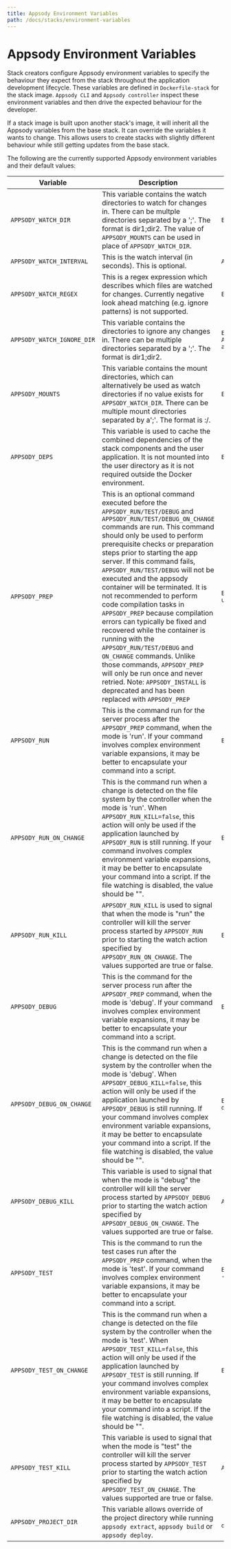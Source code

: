 ```yaml
---
title: Appsody Environment Variables
path: /docs/stacks/environment-variables
---
```

# Appsody Environment Variables
Stack creators configure Appsody environment variables to specify the behaviour they expect from the stack throughout the application development lifecycle. These variables are defined in ```Dockerfile-stack``` for the stack image. ```Appsody CLI``` and ```Appsody controller``` inspect these environment variables and then drive the expected behaviour for the developer.

If a stack image is built upon another stack's image, it will inherit all the Appsody variables from the base stack. It can override the variables it wants to change. This allows users to create stacks with slightly different behaviour while still getting updates from the base stack.

The following are the currently supported Appsody environment variables and their default values:

| Variable                       | Description                                                                                                                                                                                                                                                                                              | Example                                                           | Default   |
|--------------------------------|----------------------------------------------------------------------------------------------------------------------------------------------------------------------------------------------------------------------------------------------------------------------------------------------------------|-------------------------------------------------------------------|-----------|
| ```APPSODY_WATCH_DIR```        | This variable contains the watch directories to watch for changes in. There can be multple directories separated by a ';'. The format is dir1;dir2. The value of ```APPSODY_MOUNTS``` can be used in place of ```APPSODY_WATCH_DIR```.                                                                   | ```ENV APPSODY_WATCH_DIR=/project/user-app```                     |  N/A         |
| ```APPSODY_WATCH_INTERVAL```   | This is the watch interval (in seconds). This is optional.                                                                                                                                                                                                                                               | ```APPSODY_WATCH_INTERVAL = 3```                                  | 2 seconds |
| ```APPSODY_WATCH_REGEX```      | This is a regex expression which describes which files are watched for changes. Currently negative look ahead matching (e.g. ignore patterns) is not supported.                                                                                                                                          | ```ENV APPSODY_WATCH_REGEX="^.*.js$"```                           | `(^..java$)|(^..js$)|(^.*.go$)`          |
| ```APPSODY_WATCH_IGNORE_DIR``` | This variable contains the directories to ignore any changes in. There can be multiple directories separated by a ';'. The format is dir1;dir2.                                                                                                                                                          | ```ENV APPSODY_WATCH_IGNORE_DIR=/project/user-app/node_modules``` |  N/A         |
| ```APPSODY_MOUNTS```           | This variable contains the mount directories, which can alternatively be used as watch directories if no value exists for  ```APPSODY_WATCH_DIR```.              There can be multiple mount directories separated by a';'. The format is :/.                                                            | ```ENV APPSODY_MOUNTS=/:/project/user-app```                      |  N/A         |
| ```APPSODY_DEPS```           | This variable is used to cache the combined dependencies of the stack components and the user application. It is not mounted into the user directory as it is not required outside the Docker environment.                                                            | ```ENV APPSODY_DEPS=/project/deps```                      |  N/A         |
| ```APPSODY_PREP```          | This is an optional command executed before the ```APPSODY_RUN/TEST/DEBUG``` and ```APPSODY_RUN/TEST/DEBUG_ON_CHANGE``` commands are run. This command should only be used to perform prerequisite checks or preparation steps prior to starting the app server. If this command fails, ```APPSODY_RUN/TEST/DEBUG``` will not be executed and the appsody container will be terminated. It is not recommended to perform code compilation tasks in ```APPSODY_PREP``` because compilation errors can typically be fixed and recovered while the container is running with the ```APPSODY_RUN/TEST/DEBUG``` and ```ON_CHANGE``` commands. Unlike those commands, ```APPSODY_PREP``` will only be run once and never retried. Note: ```APPSODY_INSTALL``` is deprecated and has been replaced with ```APPSODY_PREP```                                                                                  | ```ENV APPSODY_PREP="npm install --prefix user-app"```        |   N/A        |
| ```APPSODY_RUN```              | This is the command run for the server process after the ```APPSODY_PREP``` command, when the mode is 'run'. If your command involves complex environment variable expansions, it may be better to encapsulate your command into a script.                                                            | ```ENV APPSODY_RUN="npm start"```                                 |   N/A        |
| ```APPSODY_RUN_ON_CHANGE```    | This is the command run when a change is detected on the file system by the controller when the mode is 'run'. When ```APPSODY_RUN_KILL=false```, this action will only be used if the application launched by ```APPSODY_RUN``` is still running. If your command involves complex environment variable expansions, it may be better to encapsulate your command into a script. If the file watching is disabled, the value should be "".   | ```ENV APPSODY_RUN_ON_CHANGE="npm start"```                       |   N/A        |
| ```APPSODY_RUN_KILL```         | ```APPSODY_RUN_KILL``` is used to signal that when the mode is "run" the controller will kill the server process started by ```APPSODY_RUN``` prior to starting the watch action specified by ```APPSODY_RUN_ON_CHANGE```. The values supported are true or false.                                       | ```ENV APPSODY_RUN_KILL=<true/false>```                           | true      |
| ```APPSODY_DEBUG```            | This is the command for the server process run after the ```APPSODY_PREP``` command, when the mode is 'debug'. If your command involves complex environment variable expansions, it may be better to encapsulate your command into a script.                                                          | ```ENV APPSODY_DEBUG="npm run debug"```                           |   N/A        |
| ```APPSODY_DEBUG_ON_CHANGE```  | This is the command run when a change is detected on the file system by the controller when the mode is 'debug'. When ```APPSODY_DEBUG_KILL=false```, this action will only be used if the application launched by ```APPSODY_DEBUG``` is still running. If your command involves complex environment variable expansions, it may be better to encapsulate your command into a script. If the file watching is disabled, the value should be "". | ```ENV APPSODY_DEBUG_ON_CHANGE="npm run debug"```                 |    N/A       |
| ```APPSODY_DEBUG_KILL```       | This variable is used to signal that when the mode is "debug" the controller will kill the server process started by ```APPSODY_DEBUG``` prior to starting the watch action specified by ```APPSODY_DEBUG_ON_CHANGE```. The values supported are true or false.                                           | ```APPSODY_DEBUG_KILL=<true/false>```                             | true      |
| ```APPSODY_TEST```             | This is the command to run the test cases run after the ```APPSODY_PREP``` command, when the mode is 'test'. If your command involves complex environment variable expansions, it may be better to encapsulate your command into a script.                                                            | ```ENV APPSODY_TEST="npm test && npm test --prefix user-app"```   |   N/A        |
| ```APPSODY_TEST_ON_CHANGE```   | This is the command run when a change is detected on the file system by the controller when the mode is 'test'. When ```APPSODY_TEST_KILL=false```, this action will only be used if the application launched by ```APPSODY_TEST``` is still running. If your command involves complex environment variable expansions, it may be better to encapsulate your command into a script. If the file watching is disabled, the value should be "".  | ```ENV APPSODY_TEST_ON_CHANGE=""```                               |  N/A         |
| ```APPSODY_TEST_KILL```        | This variable is used to signal that when the mode is "test" the controller will kill the server process started by ```APPSODY_TEST``` prior to starting the watch action specified by ```APPSODY_TEST_ON_CHANGE```. The values supported are true or false.                                             | ```APPSODY_TEST_KILL=<true/false>```                              | true      |
| ```APPSODY_PROJECT_DIR```        | This variable allows override of the project directory while running  ```appsody extract```, ```appsody build``` or ```appsody deploy```.                                              | ``` APPSODY_PROJECT_DIR=/<my-project-directory>```                              | /project      |
